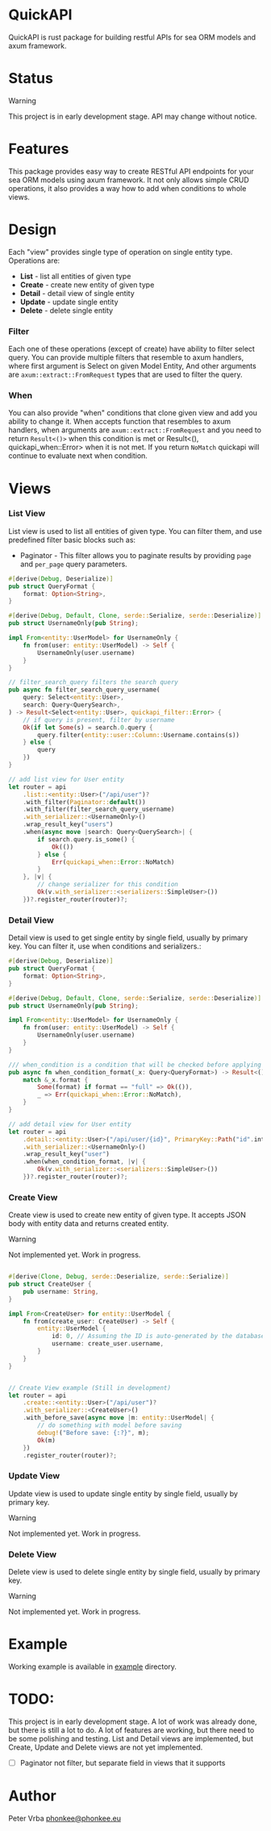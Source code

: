 # QuickAPI

QuickAPI is rust package for building restful APIs for sea ORM models and axum framework.

# Status

> [!WARNING]  
> This project is in early development stage. API may change without notice.

# Features

This package provides easy way to create RESTful API endpoints for your sea ORM models using axum framework. 
It not only allows simple CRUD operations, it also provides a way how to add when conditions to whole views.

# Design

Each "view" provides single type of operation on single entity type.
Operations are:

- **List** - list all entities of given type
- **Create** - create new entity of given type
- **Detail** - detail view of single entity
- **Update** - update single entity
- **Delete** - delete single entity

### Filter

Each one of these operations (except of create) have ability to filter select query.
You can provide multiple filters that resemble to axum handlers, where first argument is Select on given Model Entity,
And other arguments are `axum::extract::FromRequest` types that are used to filter the query.

### When 

You can also provide "when" conditions that clone given view and add you ability to change it.
When accepts function that resembles to axum handlers, when arguments are `axum::extract::FromRequest` 
and you need to return `Result<()>` when this condition is met or 
Result<(), quickapi_when::Error> when it is not met.
If you return `NoMatch` quickapi will continue to evaluate next when condition.


# Views

### List View

List view is used to list all entities of given type. You can filter them, and use predefined filter basic blocks such as:

- Paginator -  This filter allows you to paginate results by providing `page` and `per_page` query parameters.

```rust
#[derive(Debug, Deserialize)]
pub struct QueryFormat {
    format: Option<String>,
}

#[derive(Debug, Default, Clone, serde::Serialize, serde::Deserialize)]
pub struct UsernameOnly(pub String);

impl From<entity::UserModel> for UsernameOnly {
    fn from(user: entity::UserModel) -> Self {
        UsernameOnly(user.username)
    }
}

// filter_search_query filters the search query
pub async fn filter_search_query_username(
    query: Select<entity::User>,
    search: Query<QuerySearch>,
) -> Result<Select<entity::User>, quickapi_filter::Error> {
    // if query is present, filter by username
    Ok(if let Some(s) = search.0.query {
        query.filter(entity::user::Column::Username.contains(s))
    } else {
        query
    })
}

// add list view for User entity
let router = api
    .list::<entity::User>("/api/user")?
    .with_filter(Paginator::default())
    .with_filter(filter_search_query_username)
    .with_serializer::<UsernameOnly>()
    .wrap_result_key("users")
    .when(async move |search: Query<QuerySearch>| {
        if search.query.is_some() {
            Ok(())
        } else {
            Err(quickapi_when::Error::NoMatch)
        }
    }, |v| {
        // change serializer for this condition
        Ok(v.with_serializer::<serializers::SimpleUser>())
    })?.register_router(router)?;
```

### Detail View

Detail view is used to get single entity by single field, usually by primary key.
You can filter it, use when conditions and serializers.:

```rust
#[derive(Debug, Deserialize)]
pub struct QueryFormat {
    format: Option<String>,
}

#[derive(Debug, Default, Clone, serde::Serialize, serde::Deserialize)]
pub struct UsernameOnly(pub String);

impl From<entity::UserModel> for UsernameOnly {
    fn from(user: entity::UserModel) -> Self {
        UsernameOnly(user.username)
    }
}

/// when_condition is a condition that will be checked before applying the view
pub async fn when_condition_format(_x: Query<QueryFormat>) -> Result<(), quickapi_when::Error> {
    match &_x.format {
        Some(format) if format == "full" => Ok(()),
        _ => Err(quickapi_when::Error::NoMatch),
    }
}

// add detail view for User entity
let router = api
    .detail::<entity::User>("/api/user/{id}", PrimaryKey::Path("id".into()))?
    .with_serializer::<UsernameOnly>()
    .wrap_result_key("user")
    .when(when_condition_format, |v| {
        Ok(v.with_serializer::<serializers::SimpleUser>())
    })?.register_router(router)?;

```

### Create View

Create view is used to create new entity of given type. It accepts JSON body with entity data and returns created entity.

> [!WARNING]  
> Not implemented yet. Work in progress.

```rust

#[derive(Clone, Debug, serde::Deserialize, serde::Serialize)]
pub struct CreateUser {
    pub username: String,
}

impl From<CreateUser> for entity::UserModel {
    fn from(create_user: CreateUser) -> Self {
        entity::UserModel {
            id: 0, // Assuming the ID is auto-generated by the database
            username: create_user.username,
        }
    }
}


// Create View example (Still in development)
let router = api
    .create::<entity::User>("/api/user")?
    .with_serializer::<CreateUser>()
    .with_before_save(async move |m: entity::UserModel| {
        // do something with model before saving
        debug!("Before save: {:?}", m);
        Ok(m)
    })
    .register_router(router)?;
```



### Update View

Update view is used to update single entity by single field, usually by primary key.

> [!WARNING]  
> Not implemented yet. Work in progress.

### Delete View

Delete view is used to delete single entity by single field, usually by primary key.

> [!WARNING]  
> Not implemented yet. Work in progress.


# Example

Working example is available in [example](./example/src/main.rs) directory.


# TODO:

This project is in early development stage. A lot of work was already done, but there is still a lot to do.
A lot of features are working, but there need to be some polishing and testing.
List and Detail views are implemented, but Create, Update and Delete views are not yet implemented.

- [ ] Paginator not filter, but separate field in views that it supports

# Author

Peter Vrba <phonkee@phonkee.eu>
